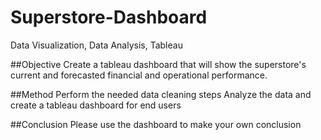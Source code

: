 # Superstore-Dashboard

Data Visualization, Data Analysis, Tableau

##Objective
Create a tableau dashboard that will show the superstore's current and forecasted financial and operational performance.

##Method
Perform the needed data cleaning steps
Analyze the data and create a tableau dashboard for end users

##Conclusion
Please use the dashboard to make your own conclusion
